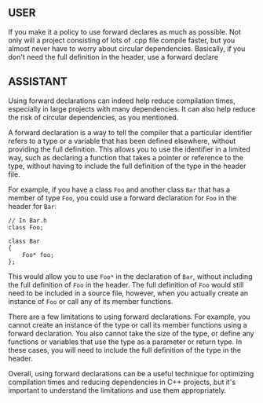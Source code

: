 ## USER
If you make it a policy to use forward declares as much as possible. Not only will a project consisting of lots of .cpp file compile faster, but you almost never have to worry about circular dependencies. Basically, if you don't need the full definition in the header, use a forward declare

## ASSISTANT
Using forward declarations can indeed help reduce compilation times, especially in large projects with many dependencies. It can also help reduce the risk of circular dependencies, as you mentioned.

A forward declaration is a way to tell the compiler that a particular identifier refers to a type or a variable that has been defined elsewhere, without providing the full definition. This allows you to use the identifier in a limited way, such as declaring a function that takes a pointer or reference to the type, without having to include the full definition of the type in the header file.

For example, if you have a class `Foo` and another class `Bar` that has a member of type `Foo`, you could use a forward declaration for `Foo` in the header for `Bar`:

```
// In Bar.h
class Foo;

class Bar
{
    Foo* foo;
};
```

This would allow you to use `Foo*` in the declaration of `Bar`, without including the full definition of `Foo` in the header. The full definition of `Foo` would still need to be included in a source file, however, when you actually create an instance of `Foo` or call any of its member functions.

There are a few limitations to using forward declarations. For example, you cannot create an instance of the type or call its member functions using a forward declaration. You also cannot take the size of the type, or define any functions or variables that use the type as a parameter or return type. In these cases, you will need to include the full definition of the type in the header.

Overall, using forward declarations can be a useful technique for optimizing compilation times and reducing dependencies in C++ projects, but it's important to understand the limitations and use them appropriately.